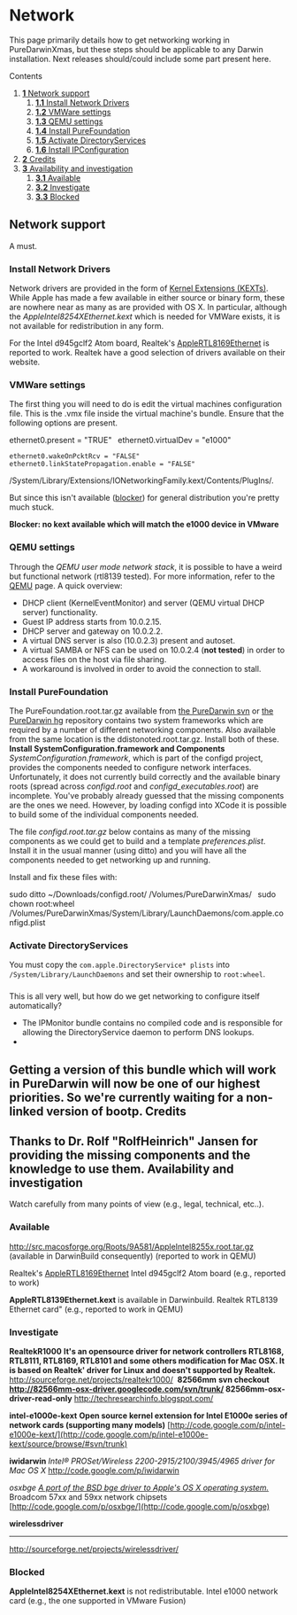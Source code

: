 Network
=======

This page primarily details how to get networking working in PureDarwinXmas, but these steps should be applicable to any Darwin installation.
Next releases should/could include some part present here.





Contents
1.  [**1** Network support](network.html#TOC-Network-support)
    1.  [**1.1** Install Network Drivers](network.html#TOC-Install-Network-Drivers)
    2.  [**1.2** VMWare settings](network.html#TOC-VMWare-settings)
    3.  [**1.3** QEMU settings](network.html#TOC-QEMU-settings)
    4.  [**1.4** Install PureFoundation](network.html#TOC-Install-PureFoundation)
    5.  [**1.5** Activate DirectoryServices](network.html#TOC-Activate-DirectoryServices)
    6.  [**1.6** Install IPConfiguration](network.html#TOC-Install-IPConfiguration)
2.  [**2** Credits](network.html#TOC-Credits)
3.  [**3** Availability and investigation](network.html#TOC-Availability-and-investigation)
    1.  [**3.1** Available](network.html#TOC-Available)
    2.  [**3.2** Investigate](network.html#TOC-Investigate)
    3.  [**3.3** Blocked](network.html#TOC-Blocked)

Network support
---------------
A must.
### Install Network Drivers
Network drivers are provided in the form of [Kernel Extensions (KEXTs)](kexts.html).
While Apple has made a few available in either source or binary form, these are nowhere near as many as are provided with OS X.
In particular, although the *AppleIntel8254XEthernet.kext* which is needed for VMWare exists, it is not available for redistribution in any form.

For the Intel d945gclf2 Atom board, Realtek's [AppleRTL8169Ethernet](http://www.realtek.com/downloads/downloadsView.aspx?Langid=1&PNid=13&PFid=4&Level=5&Conn=4&DownTypeID=3&GetDown=false&Downloads=true#97) is reported to work. Realtek have a good selection of drivers available on their website.
### VMWare settings
The first thing you will need to do is edit the virtual machines configuration file. This is the .vmx file inside the virtual machine's bundle.
Ensure that the following options are present.

ethernet0.present = "TRUE"`
`
ethernet0.virtualDev = "e1000"`
`





`ethernet0.wakeOnPcktRcv = "FALSE"`
`ethernet0.linkStatePropagation.enable = "FALSE"`



/System/Library/Extensions/IONetworkingFamily.kext/Contents/PlugIns/.

But since this isn't available ([blocker](../blockers.html)) for general distribution you're pretty much stuck.

**__Blocker:__ no kext available which will match the e1000 device in VMware**
### QEMU settings
Through the *QEMU user mode network stack*, it is possible to have a weird but functional network (rtl8139 tested).
For more information, refer to the [QEMU](https://github.com/PureDarwin/PureDarwin/wiki/QEMU) page.
A quick overview:
-   DHCP client (KernelEventMonitor) and server (QEMU virtual DHCP server) functionality.
-   Guest IP address starts from 10.0.2.15.
-   DHCP server and gateway on 10.0.2.2.
-   A virtual DNS server is also (10.0.2.3) present and autoset.
-   A virtual SAMBA or NFS can be used on 10.0.2.4 (**not tested**) in order to access files on the host via file sharing.
-   A workaround is involved in order to avoid the connection to stall.
### Install PureFoundation
The PureFoundation.root.tar.gz available from [the PureDarwin svn](http://puredarwin.googlecode.com/svn/Roots/pd/) or [the PureDarwin hg](http://puredarwin.googlecode.com/hg/Roots/pd/) repository contains two system frameworks which are required by a number of different networking components. Also available from the same location is the ddistonoted.root.tar.gz. Install both of these.
**Install SystemConfiguration.framework and Components**
*SystemConfiguration.framework*, which is part of the configd project, provides the components needed to configure network interfaces.
Unfortunately, it does not currently build correctly and the available binary roots (spread across *configd.root* and *configd_executables.root*) are incomplete.
You've probably already guessed that the missing components are the ones we need.
However, by loading configd into XCode it is possible to build some of the individual components needed.

The file *configd.root.tar.gz* below contains as many of the missing components as we could get to build and a template *preferences.plist*.
Install it in the usual manner (using ditto) and you will have all the components needed to get networking up and running.

Install and fix these files with:

sudo ditto ~/Downloads/configd.root/ /Volumes/PureDarwinXmas/`
`
sudo chown root:wheel /Volumes/PureDarwinXmas/System/Library/LaunchDaemons/com.apple.configd.plist
### Activate DirectoryServices
You must copy the `com.apple.DirectoryService* plists` into `/System/Library/LaunchDaemons` and set their ownership to `root:wheel`.
### 
This is all very well, but how do we get networking to configure itself automatically?

-   The IPMonitor bundle contains no compiled code and is responsible for allowing the DirectoryService daemon to perform DNS lookups.
-   
Getting a version of this bundle which will work in PureDarwin will now be one of our highest priorities.
So we're currently waiting for a non-linked version of bootp.
Credits
-------
Thanks to Dr. Rolf "RolfHeinrich" Jansen for providing the missing components and the knowledge to use them.
Availability and investigation
------------------------------
Watch carefully from many points of view (e.g., legal, technical, etc..).
### Available
<span style="border-collapse:separate;white-space:pre"><http://src.macosforge.org/Roots/9A581/AppleIntel8255x.root.tar.gz> (available in DarwinBuild consequently)</span>
(reported to work in QEMU)


<span style="border-collapse:separate;white-space:pre"><span style="border-collapse:collapse;white-space:normal">Realtek's [AppleRTL8169Ethernet](http://www.realtek.com/downloads/downloadsView.aspx?Langid=1&PNid=13&PFid=4&Level=5&Conn=4&DownTypeID=3&GetDown=false&Downloads=true#97)</span></span>
Intel d945gclf2 Atom board (e.g., reported to work)

**AppleRTL8139Ethernet.kext** is available in Darwinbuild.
Realtek RTL8139 Ethernet card" (e.g., reported to work in QEMU)
### Investigate
**RealtekR1000**
**It's an opensource driver for network controllers RTL8168, RTL8111, RTL8169, RTL8101 and some others modification for Mac OSX. It is based on Realtek' driver for Linux and doesn't supported by Realtek.**
<http://sourceforge.net/projects/realtekr1000/> 
**82566mm**
**svn checkout http://82566mm-osx-driver.googlecode.com/svn/trunk/ 82566mm-osx-driver-read-only**
<http://techresearchinfo.blogspot.com/> 

**intel-e1000e-kext**
**Open source kernel extension for Intel E1000e series of network cards (supporting many models)**
[http://code.google.com/p/intel-e1000e-kext/](http://code.google.com/p/intel-e1000e-kext/source/browse/#svn/trunk)

**iwidarwin**
*Intel® PROSet/Wireless 2200-2915/2100/3945/4965 driver for Mac OS X*
<http://code.google.com/p/iwidarwin> 

*osxbge*
*[A port of the BSD bge driver to Apple's OS X operating system.](http://code.google.com/p/osxbge/)*
Broadcom 57xx and 59xx network chipsets
[http://code.google.com/p/osxbge/](http://code.google.com/p/osxbge)

**wirelessdriver**
****

<http://sourceforge.net/projects/wirelessdriver/>
### Blocked
**AppleIntel8254XEthernet.kext** is not redistributable.
Intel e1000 network card (e.g., the one supported in VMware Fusion)

